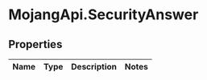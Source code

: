 # MojangApi.SecurityAnswer

## Properties
Name | Type | Description | Notes
------------ | ------------- | ------------- | -------------


